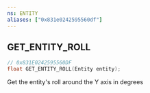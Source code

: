 ```yaml
---
ns: ENTITY
aliases: ["0x831e0242595560df"]
---
```

## GET_ENTITY_ROLL

```c
// 0x831E0242595560DF
float GET_ENTITY_ROLL(Entity entity);
```

Get the entity's roll around the Y axis in degrees

